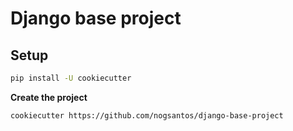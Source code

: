 # Django base project

## Setup

```bash
pip install -U cookiecutter
```

**Create the project**

```bash
cookiecutter https://github.com/nogsantos/django-base-project
```

